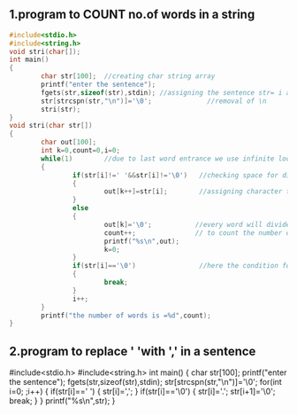 ## 1.program to COUNT no.of words in a string
```c
#include<stdio.h>
#include<string.h>
void stri(char[]);
int main()
{
        char str[100];  //creating char string array
        printf("enter the sentence");
        fgets(str,sizeof(str),stdin); //assigning the sentence str= i am groot
        str[strcspn(str,"\n")]='\0';              //removal of \n
        stri(str);
}
void stri(char str[])
{
        char out[100];
        int k=0,count=0,i=0;
        while(1)        //due to last word entrance we use infinite loop
        {
                if(str[i]!=' '&&str[i]!='\0')   //checking space for dividing words     
                {
                        out[k++]=str[i];        //assigning character to out[k]
                }
                else
                {
                        out[k]='\0';           //every word will divide by applying '\0'
                        count++;               // to count the number ofword are there in the sentence
                        printf("%s\n",out);
                        k=0;
                }
                if(str[i]=='\0')                //here the condition for breaking the loop
                {
                        break;
                }
                i++;
        }
        printf("the number of words is =%d",count);
}
```
## 2.program to replace ' 'with ',' in a sentence
#include<stdio.h>
#include<string.h>
int main()
{
        char str[100];
        printf("enter the sentence");
        fgets(str,sizeof(str),stdin);
        str[strcspn(str,"\n")]='\0';
        for(int i=0; ;i++)
        {
                if(str[i]==' ')
                {
                        str[i]=',';
                }
                if(str[i]=='\0')
                {
                        str[i]='.';
                        str[i+1]='\0';
                        break;
                }
        }
        printf("%s\n",str);
}


